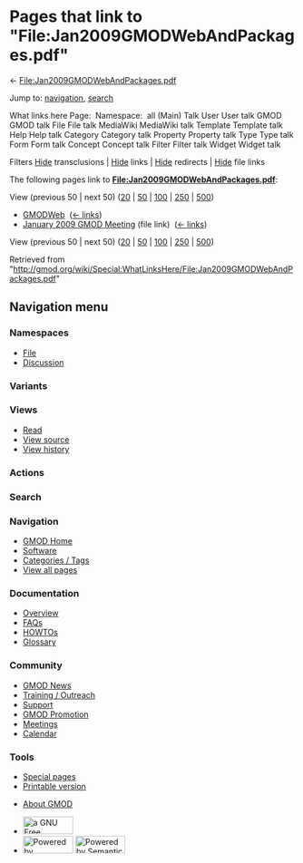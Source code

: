 <div id="mw-page-base" class="noprint">

</div>

<div id="mw-head-base" class="noprint">

</div>

<div id="content" class="mw-body" role="main">

<span id="top"></span>

<div id="mw-js-message" style="display:none;">

</div>



# <span dir="auto">Pages that link to "File:Jan2009GMODWebAndPackages.pdf"</span>

<div id="bodyContent">

<div id="contentSub">

←
[File:Jan2009GMODWebAndPackages.pdf](/wiki/File:Jan2009GMODWebAndPackages.pdf "File:Jan2009GMODWebAndPackages.pdf")

</div>

<div id="jump-to-nav" class="mw-jump">

Jump to: [navigation](#mw-navigation), [search](#p-search)

</div>

<div id="mw-content-text">

What links here Page:  Namespace:  all (Main) Talk User User talk GMOD
GMOD talk File File talk MediaWiki MediaWiki talk Template Template talk
Help Help talk Category Category talk Property Property talk Type Type
talk Form Form talk Concept Concept talk Filter Filter talk Widget
Widget talk

Filters
[Hide](/mediawiki/index.php?title=Special:WhatLinksHere/File:Jan2009GMODWebAndPackages.pdf&hidetrans=1 "Special:WhatLinksHere/File:Jan2009GMODWebAndPackages.pdf")
transclusions \|
[Hide](/mediawiki/index.php?title=Special:WhatLinksHere/File:Jan2009GMODWebAndPackages.pdf&hidelinks=1 "Special:WhatLinksHere/File:Jan2009GMODWebAndPackages.pdf")
links \|
[Hide](/mediawiki/index.php?title=Special:WhatLinksHere/File:Jan2009GMODWebAndPackages.pdf&hideredirs=1 "Special:WhatLinksHere/File:Jan2009GMODWebAndPackages.pdf")
redirects \|
[Hide](/mediawiki/index.php?title=Special:WhatLinksHere/File:Jan2009GMODWebAndPackages.pdf&hideimages=1 "Special:WhatLinksHere/File:Jan2009GMODWebAndPackages.pdf")
file links

The following pages link to
**[File:Jan2009GMODWebAndPackages.pdf](/wiki/File:Jan2009GMODWebAndPackages.pdf "File:Jan2009GMODWebAndPackages.pdf")**:

View (previous 50 \| next 50)
([20](/mediawiki/index.php?title=Special:WhatLinksHere/File:Jan2009GMODWebAndPackages.pdf&limit=20 "Special:WhatLinksHere/File:Jan2009GMODWebAndPackages.pdf")
\|
[50](/mediawiki/index.php?title=Special:WhatLinksHere/File:Jan2009GMODWebAndPackages.pdf&limit=50 "Special:WhatLinksHere/File:Jan2009GMODWebAndPackages.pdf")
\|
[100](/mediawiki/index.php?title=Special:WhatLinksHere/File:Jan2009GMODWebAndPackages.pdf&limit=100 "Special:WhatLinksHere/File:Jan2009GMODWebAndPackages.pdf")
\|
[250](/mediawiki/index.php?title=Special:WhatLinksHere/File:Jan2009GMODWebAndPackages.pdf&limit=250 "Special:WhatLinksHere/File:Jan2009GMODWebAndPackages.pdf")
\|
[500](/mediawiki/index.php?title=Special:WhatLinksHere/File:Jan2009GMODWebAndPackages.pdf&limit=500 "Special:WhatLinksHere/File:Jan2009GMODWebAndPackages.pdf"))

- [GMODWeb](/wiki/GMODWeb "GMODWeb") ‎
  <span class="mw-whatlinkshere-tools">([←
  links](/mediawiki/index.php?title=Special:WhatLinksHere&target=GMODWeb "Special:WhatLinksHere"))</span>
- [January 2009 GMOD
  Meeting](/wiki/January_2009_GMOD_Meeting "January 2009 GMOD Meeting")
  (file link) ‎ <span class="mw-whatlinkshere-tools">([←
  links](/mediawiki/index.php?title=Special:WhatLinksHere&target=January+2009+GMOD+Meeting "Special:WhatLinksHere"))</span>

View (previous 50 \| next 50)
([20](/mediawiki/index.php?title=Special:WhatLinksHere/File:Jan2009GMODWebAndPackages.pdf&limit=20 "Special:WhatLinksHere/File:Jan2009GMODWebAndPackages.pdf")
\|
[50](/mediawiki/index.php?title=Special:WhatLinksHere/File:Jan2009GMODWebAndPackages.pdf&limit=50 "Special:WhatLinksHere/File:Jan2009GMODWebAndPackages.pdf")
\|
[100](/mediawiki/index.php?title=Special:WhatLinksHere/File:Jan2009GMODWebAndPackages.pdf&limit=100 "Special:WhatLinksHere/File:Jan2009GMODWebAndPackages.pdf")
\|
[250](/mediawiki/index.php?title=Special:WhatLinksHere/File:Jan2009GMODWebAndPackages.pdf&limit=250 "Special:WhatLinksHere/File:Jan2009GMODWebAndPackages.pdf")
\|
[500](/mediawiki/index.php?title=Special:WhatLinksHere/File:Jan2009GMODWebAndPackages.pdf&limit=500 "Special:WhatLinksHere/File:Jan2009GMODWebAndPackages.pdf"))

</div>

<div class="printfooter">

Retrieved from
"<http://gmod.org/wiki/Special:WhatLinksHere/File:Jan2009GMODWebAndPackages.pdf>"

</div>

<div id="catlinks" class="catlinks catlinks-allhidden">

</div>

<div class="visualClear">

</div>

</div>

</div>

<div id="mw-navigation">

## Navigation menu

<div id="mw-head">



<div id="left-navigation">

<div id="p-namespaces" class="vectorTabs" role="navigation"
aria-labelledby="p-namespaces-label">

### Namespaces

- <span id="ca-nstab-image"><a href="/wiki/File:Jan2009GMODWebAndPackages.pdf" accesskey="c"
  title="View the file page [c]">File</a></span>
- <span id="ca-talk"><a
  href="/mediawiki/index.php?title=File_talk:Jan2009GMODWebAndPackages.pdf&amp;action=edit&amp;redlink=1"
  accesskey="t"
  title="Discussion about the content page [t]">Discussion</a></span>

</div>

<div id="p-variants" class="vectorMenu emptyPortlet" role="navigation"
aria-labelledby="p-variants-label">

### 

### Variants[](#)

<div class="menu">

</div>

</div>

</div>

<div id="right-navigation">

<div id="p-views" class="vectorTabs" role="navigation"
aria-labelledby="p-views-label">

### Views

- <span id="ca-view">[Read](/wiki/File:Jan2009GMODWebAndPackages.pdf)</span>
- <span id="ca-viewsource"><a
  href="/mediawiki/index.php?title=File:Jan2009GMODWebAndPackages.pdf&amp;action=edit"
  accesskey="e" title="This page is protected.
  You can view its source [e]">View source</a></span>
- <span id="ca-history"><a
  href="/mediawiki/index.php?title=File:Jan2009GMODWebAndPackages.pdf&amp;action=history"
  accesskey="h" title="Past revisions of this page [h]">View history</a></span>

</div>

<div id="p-cactions" class="vectorMenu emptyPortlet" role="navigation"
aria-labelledby="p-cactions-label">

### Actions[](#)

<div class="menu">

</div>

</div>

<div id="p-search" role="search">

### Search

<div id="simpleSearch">

</div>

</div>

</div>

</div>

<div id="mw-panel">

<div id="p-logo" role="banner">

<a href="/wiki/Main_Page"
style="background-image: url(http://gmod.org/images/GMOD-cogs.png);"
title="Visit the main page"></a>

</div>

<div id="p-Navigation" class="portal" role="navigation"
aria-labelledby="p-Navigation-label">

### Navigation

<div class="body">

- <span id="n-GMOD-Home">[GMOD Home](/wiki/Main_Page)</span>
- <span id="n-Software">[Software](/wiki/GMOD_Components)</span>
- <span id="n-Categories-.2F-Tags">[Categories /
  Tags](/wiki/Categories)</span>
- <span id="n-View-all-pages">[View all
  pages](/wiki/Special:AllPages)</span>

</div>

</div>

<div id="p-Documentation" class="portal" role="navigation"
aria-labelledby="p-Documentation-label">

### Documentation

<div class="body">

- <span id="n-Overview">[Overview](/wiki/Overview)</span>
- <span id="n-FAQs">[FAQs](/wiki/Category:FAQ)</span>
- <span id="n-HOWTOs">[HOWTOs](/wiki/Category:HOWTO)</span>
- <span id="n-Glossary">[Glossary](/wiki/Glossary)</span>

</div>

</div>

<div id="p-Community" class="portal" role="navigation"
aria-labelledby="p-Community-label">

### Community

<div class="body">

- <span id="n-GMOD-News">[GMOD News](/wiki/GMOD_News)</span>
- <span id="n-Training-.2F-Outreach">[Training /
  Outreach](/wiki/Training_and_Outreach)</span>
- <span id="n-Support">[Support](/wiki/Support)</span>
- <span id="n-GMOD-Promotion">[GMOD
  Promotion](/wiki/GMOD_Promotion)</span>
- <span id="n-Meetings">[Meetings](/wiki/Meetings)</span>
- <span id="n-Calendar">[Calendar](/wiki/Calendar)</span>

</div>

</div>

<div id="p-tb" class="portal" role="navigation"
aria-labelledby="p-tb-label">

### Tools

<div class="body">

- <span id="t-specialpages"><a href="/wiki/Special:SpecialPages" accesskey="q"
  title="A list of all special pages [q]">Special pages</a></span>
- <span id="t-print"><a
  href="/mediawiki/index.php?title=Special:WhatLinksHere/File:Jan2009GMODWebAndPackages.pdf&amp;printable=yes"
  rel="alternate" accesskey="p"
  title="Printable version of this page [p]">Printable version</a></span>

</div>

</div>

</div>

</div>

<div id="footer" role="contentinfo">

- <span id="footer-places-about">[About
  GMOD](/wiki/GMOD:About "GMOD:About")</span>

<!-- -->

- <span id="footer-copyrightico">[<img src="http://www.gnu.org/graphics/gfdl-logo-small.png" width="88"
  height="31" alt="a GNU Free Documentation License" />](http://www.gnu.org/licenses/fdl-1.3.html)</span>
- <span id="footer-poweredbyico">[<img src="/mediawiki/skins/common/images/poweredby_mediawiki_88x31.png"
  width="88" height="31" alt="Powered by MediaWiki" />](//www.mediawiki.org/)
  [<img
  src="/mediawiki/extensions/SemanticMediaWiki/includes/../resources/images/smw_button.png"
  width="88" height="31" alt="Powered by Semantic MediaWiki" />](https://www.semantic-mediawiki.org/wiki/Semantic_MediaWiki)</span>

<div style="clear:both">

</div>

</div>
